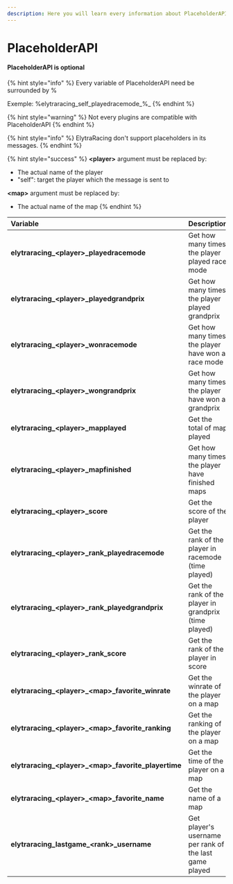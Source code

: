 ```yaml
---
description: Here you will learn every information about PlaceholderAPI
---
```


# PlaceholderAPI

#### PlaceholderAPI is optional

{% hint style="info" %}
Every variable of PlaceholderAPI need be surrounded by %

Exemple: %elytraracing\_self\_playedracemode_%_
{% endhint %}

{% hint style="warning" %}
Not every plugins are compatible with PlaceholderAPI
{% endhint %}

{% hint style="info" %}
ElytraRacing don't support placeholders in its messages.
{% endhint %}

{% hint style="success" %}
**&lt;player&gt;** argument must be replaced by:

* The actual name of the player
* "self": target the player which the message is sent to

**&lt;map&gt;** argument must be replaced by:

* The actual name of the map
{% endhint %}

| Variable | Description |
| :--- | :--- |
| **elytraracing\_&lt;player&gt;\_playedracemode** | Get how many times the player played race mode |
| **elytraracing\_&lt;player&gt;\_playedgrandprix** | Get how many times the player played grandprix |
| **elytraracing\_&lt;player&gt;\_wonracemode** | Get how many times the player have won a race mode |
| **elytraracing\_&lt;player&gt;\_wongrandprix** | Get how many times the player have won a grandprix |
| **elytraracing\_&lt;player&gt;\_mapplayed** | Get the total of map played |
| **elytraracing\_&lt;player&gt;\_mapfinished** | Get how many times the player have finished maps |
| **elytraracing\_&lt;player&gt;\_score** | Get the score of the player |
| **elytraracing\_&lt;player&gt;\_rank\_playedracemode** | Get the rank of the player in racemode \(time played\) |
| **elytraracing\_&lt;player&gt;\_rank\_playedgrandprix** | Get the rank of the player in grandprix \(time played\) |
| **elytraracing\_&lt;player&gt;\_rank\_score** | Get the rank of the player in score |
| **elytraracing\_&lt;player&gt;\_&lt;map&gt;\_favorite\_winrate** | Get the winrate of the player on a map |
| **elytraracing\_&lt;player&gt;\_&lt;map&gt;\_favorite\_ranking** | Get the ranking of the player on a map |
| **elytraracing\_&lt;player&gt;\_&lt;map&gt;\_favorite\_playertime** | Get the time of the player on a map |
| **elytraracing\_&lt;player&gt;\_&lt;map&gt;\_favorite\_name** | Get the name of a map |
| **elytraracing\_lastgame\_&lt;rank&gt;\_username** | Get player's username per rank of the last game played |

